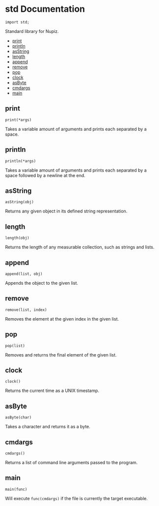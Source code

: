 
# std Documentation

`import std;`

Standard library for Nupiz.

- [print](#print)
- [println](#println)
- [asString](#asstring)
- [length](#length)
- [append](#append)
- [remove](#remove)
- [pop](#pop)
- [clock](#clock)
- [asByte](#asbyte)
- [cmdargs](#cmdargs)
- [main](#main)

## print

`print(*args)`

Takes a variable amount of arguments and prints each separated by a space.

## println

`println(*args)`

Takes a variable amount of arguments and prints each separated by a space followed by a newline at the end.

## asString

`asString(obj)`

Returns any given object in its defined string representation.

## length

`length(obj)`

Returns the length of any measurable collection, such as strings and lists.

## append

`append(list, obj)`

Appends the object to the given list.

## remove

`remove(list, index)`

Removes the element at the given index in the given list.

## pop

`pop(list)`

Removes and returns the final element of the given list.

## clock

`clock()`

Returns the current time as a UNIX timestamp.

## asByte

`asByte(char)`

Takes a character and returns it as a byte.

## cmdargs

`cmdargs()`

Returns a list of command line arguments passed to the program.

## main

`main(func)`

Will execute `func(cmdargs)` if the file is currently the target executable.
